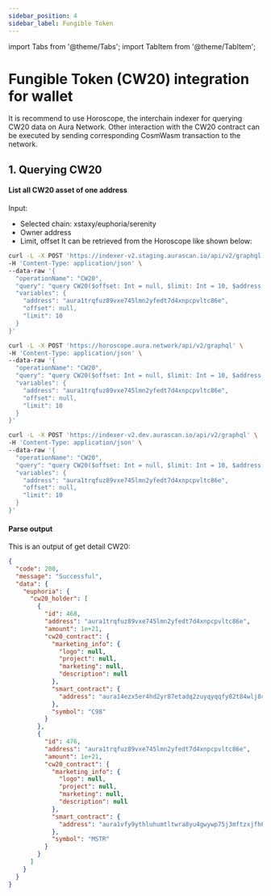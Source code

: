 ```yaml
---
sidebar_position: 4
sidebar_label: Fungible Token
---
```

import Tabs from '@theme/Tabs';
import TabItem from '@theme/TabItem';

# Fungible Token (CW20) integration for wallet

It is recommend to use Horoscope, the interchain indexer for querying CW20 data on Aura Network. Other interaction with the CW20 contract can be executed by sending corresponding CosmWasm transaction to the network.

## 1. Querying CW20

#### List all CW20 asset of one address
Input:

- Selected chain: xstaxy/euphoria/serenity
- Owner address
- Limit, offset
It can be retrieved from the Horoscope like shown below:

<Tabs groupId="example">
  <TabItem value="euphoria" label="euphoria">  

```bash
curl -L -X POST 'https://indexer-v2.staging.aurascan.io/api/v2/graphql' \
-H 'Content-Type: application/json' \
--data-raw '{
  "operationName": "CW20",
  "query": "query CW20($offset: Int = null, $limit: Int = 10, $address: String = null) { euphoria { cw20_holder(limit: $limit, offset: $offset, where: {address: {_eq: $address}}) { id address amount cw20_contract { marketing_info smart_contract { address } symbol } } } }",
  "variables": {
    "address": "aura1trqfuz89vxe745lmn2yfedt7d4xnpcpvltc86e",
    "offset": null,
    "limit": 10
  }
}'
```

  </TabItem>
  <TabItem value="xstaxy" label="xstaxy">  

```bash
curl -L -X POST 'https://horoscope.aura.network/api/v2/graphql' \
-H 'Content-Type: application/json' \
--data-raw '{
  "operationName": "CW20",
  "query": "query CW20($offset: Int = null, $limit: Int = 10, $address: String = null) { xstaxy { cw20_holder(limit: $limit, offset: $offset, where: {address: {_eq: $address}}) { id address amount cw20_contract { marketing_info smart_contract { address } symbol } } } }",
  "variables": {
    "address": "aura1trqfuz89vxe745lmn2yfedt7d4xnpcpvltc86e",
    "offset": null,
    "limit": 10
  }
}'
```
    
  </TabItem>
    <TabItem value="serenity" label="serenity">  

```bash
curl -L -X POST 'https://indexer-v2.dev.aurascan.io/api/v2/graphql' \
-H 'Content-Type: application/json' \
--data-raw '{
  "operationName": "CW20",
  "query": "query CW20($offset: Int = null, $limit: Int = 10, $address: String = null) { serenity { cw20_holder(limit: $limit, offset: $offset, where: {address: {_eq: $address}}) { id address amount cw20_contract { marketing_info smart_contract { address } symbol } } } }",
  "variables": {
    "address": "aura1trqfuz89vxe745lmn2yfedt7d4xnpcpvltc86e",
    "offset": null,
    "limit": 10
  }
}'
```
    
  </TabItem>
</Tabs>



#### Parse output
This is an output of get detail CW20: 
```json
{
  "code": 200,
  "message": "Successful",
  "data": {
    "euphoria": {
      "cw20_holder": [
        {
          "id": 468,
          "address": "aura1trqfuz89vxe745lmn2yfedt7d4xnpcpvltc86e",
          "amount": 1e+21,
          "cw20_contract": {
            "marketing_info": {
              "logo": null,
              "project": null,
              "marketing": null,
              "description": null
            },
            "smart_contract": {
              "address": "aura14ezx5er4hd2yr87etadq2zuyqyqqfy82t84wlj8cz2sl4mmnh04sj9rhfk"
            },
            "symbol": "C98"
          }
        },
        {
          "id": 476,
          "address": "aura1trqfuz89vxe745lmn2yfedt7d4xnpcpvltc86e",
          "amount": 1e+21,
          "cw20_contract": {
            "marketing_info": {
              "logo": null,
              "project": null,
              "marketing": null,
              "description": null
            },
            "smart_contract": {
              "address": "aura1vfy9ythluhumtltwra8yu4gwywp75j3mftzxjfh6l2yn3rnew3js6z26jg"
            },
            "symbol": "MSTR"
          }
        }
      ]
    }
  }
}
```  
